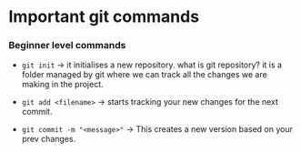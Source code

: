 # Important git commands

 ### Beginner level commands

- `git init` -> it initialises a new repository. what is git repository?
                it is a folder managed by git where  we can  track all  the changes  we are making in the project.

- `git add <filename>` -> starts tracking your new changes for the next commit.

- `git commit -m "<message>"` -> This creates a new version based on your prev changes.



